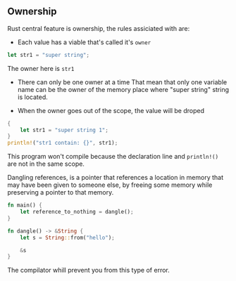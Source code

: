 Ownership
------

Rust central feature is ownership, the rules assiciated with are:
- Each value has a viable that's called it's `owner`
```Rust
let str1 = "super string";
```
The owner here is `str1`

- There can only be one owner at a time
That mean that only one variable name can be the owner of the memory place where "super string" string is located.

- When the owner goes out of the scope, the value will be droped
```Rust
{
	let str1 = "super string 1";
}
println!("str1 contain: {}", str1);
```
This program won't compile because the declaration line and `println!()` are not in the same scope.

Dangling references, is a pointer that references a location in memory that may have been given to someone else, by freeing some memory while preserving a pointer to that memory.
```Rust
fn main() {
    let reference_to_nothing = dangle();
}

fn dangle() -> &String {
    let s = String::from("hello");

    &s
}
```
The compilator whill prevent you from this type of error.
